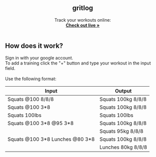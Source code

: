 <section>
<h1 font-family="san-serif"  align="center"> gritlog </h1>

  <p align="center">
    Track your workouts online:
    <br />
    <a href="https://gritlog.app"><strong>Check out live »</strong></a>
    <br />
    <br />
    
  </p>

## How does it work?

Sign in with your google account.
<br/>
To add a training click the "+" button and type your workout in the input field.
<br/>
<br/>
Use the following format:
<br/>

| Input                             | Output             |
| --------------------------------- | ------------------ |
| Squats @100 8/8/8                 | Squats 100kg 8/8/8 |
| Squats @100 3\*8                  | Squats 100kg 8/8/8 |
| Squats 100lbs                     | Squats 100lbs      |
| Squats @100 3\*8 @95 3\*8         | Squats 100kg 8/8/8 |
|                                   | Squats 95kg 8/8/8  |
| Squats @100 3\*8 Lunches @80 3\*8 | Squats 100kg 8/8/8 |
|                                   | Lunches 80kg 8/8/8 |

</section>
